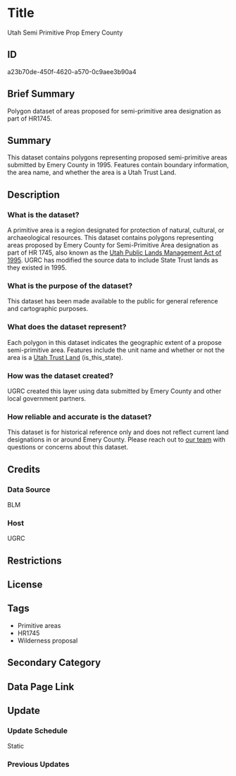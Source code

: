 # Title

Utah Semi Primitive Prop Emery County

## ID

a23b70de-450f-4620-a570-0c9aee3b90a4

## Brief Summary

Polygon dataset of areas proposed for semi-primitive area designation as part of HR1745.

## Summary

This dataset contains polygons representing proposed semi-primitive areas submitted by Emery County in 1995. Features contain boundary information, the area name, and whether the area is a Utah Trust Land.

## Description

### What is the dataset?

A primitive area is a region designated for protection of natural, cultural, or archaeological resources. This dataset contains polygons representing areas proposed by Emery County for Semi-Primitive Area designation as part of HR 1745, also known as the [Utah Public Lands Management Act of 1995](https://www.congress.gov/bill/104th-congress/house-bill/1745/actions). UGRC has modified the source data to include State Trust lands as they existed in 1995.

### What is the purpose of the dataset?

This dataset has been made available to the public for general reference and cartographic purposes.

### What does the dataset represent?

Each polygon in this dataset indicates the geographic extent of a propose semi-primitive area. Features include the unit name and whether or not the area is a [Utah Trust Land](https://trustlands.utah.gov/) (is_this_state).

### How was the dataset created?

UGRC created this layer using data submitted by Emery County and other local government partners.

### How reliable and accurate is the dataset?

This dataset is for historical reference only and does not reflect current land designations in or around Emery County. Please reach out to [our team](https://gis.utah.gov/contact/) with questions or concerns about this dataset.

## Credits

### Data Source

BLM

### Host

UGRC

## Restrictions

## License

## Tags

- Primitive areas
- HR1745
- Wilderness proposal

## Secondary Category

## Data Page Link

## Update

### Update Schedule

Static

### Previous Updates
